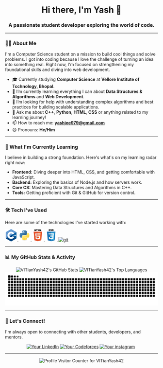 <div align="center">
<!--   <img src="https://placehold.co/1200x300/0D1117/FFFFFF?text=Hello%2C%20World!&font=inter" alt="Hello World Banner"/> -->
  </div>
<h1 align="center">Hi there, I'm Yash 👋</h1>
<h3 align="center">A passionate student developer exploring the world of code.</h3>

---

### 👨‍💻 About Me

I'm a Computer Science student on a mission to build cool things and solve problems. I got into coding because I love the challenge of turning an idea into something real. Right now, I'm focused on strengthening my foundational skills and diving into web development.

- 🎓 Currently studying **Computer Science** at **Vellore Institute of Tcchnology, Bhopal**.
- 🌱 I’m currently learning everything I can about **Data Structures & Algorithms** and **Web Development**.
- 🤔 I’m looking for help with understanding complex algorithms and best practices for building scalable applications.
- 💬 Ask me about **C++**, **Python**, **HTML**, **CSS** or anything related to my learning journey!
- 📫 How to reach me: **yashjee979@gmail.com**
- 😄 Pronouns: **He/Him**
---

### 🚀 What I'm Currently Learning

I believe in building a strong foundation. Here's what's on my learning radar right now:

-   **Frontend:** Diving deeper into HTML, CSS, and getting comfortable with JavaScript.
-   **Backend:** Exploring the basics of Node.js and how servers work.
-   **Core CS:** Mastering Data Structures and Algorithms in C++.
-   **Tools:** Getting proficient with Git & GitHub for version control.

---

### 🛠️ Tech I've Used

Here are some of the technologies I've started working with:

<p align="left">
  <a href="https://www.cplusplus.com/" target="_blank" rel="noreferrer">
    <img src="https://raw.githubusercontent.com/devicons/devicon/master/icons/cplusplus/cplusplus-original.svg" alt="cplusplus" width="40" height="40"/>
  </a>
  <a href="https://www.python.org" target="_blank" rel="noreferrer">
    <img src="https://raw.githubusercontent.com/devicons/devicon/master/icons/python/python-original.svg" alt="python" width="40" height="40"/>
  </a>
  <a href="https://www.w3.org/html/" target="_blank" rel="noreferrer">
    <img src="https://raw.githubusercontent.com/devicons/devicon/master/icons/html5/html5-original-wordmark.svg" alt="html5" width="40" height="40"/>
  </a>
  <a href="https://www.w3schools.com/css/" target="_blank" rel="noreferrer">
    <img src="https://raw.githubusercontent.com/devicons/devicon/master/icons/css3/css3-original-wordmark.svg" alt="css3" width="40" height="40"/>
  </a>
   <a href="https://git-scm.com/" target="_blank" rel="noreferrer">
    <img src="https://www.vectorlogo.zone/logos/git-scm/git-scm-icon.svg" alt="git" width="40" height="40"/>
  </a>
</p>

---

### 📊 My GitHub Stats & Activity

<div align="center">
  <img src="https://github-readme-stats.vercel.app/api?username=VITianYash42&show_icons=true&theme=tokyonight&hide_border=true&include_all_commits=true&count_private=true" alt="VITianYash42's GitHub Stats" />
  <img src="https://github-readme-stats.vercel.app/api/top-langs/?username=VITianYash42&layout=compact&theme=tokyonight&hide_border=true" alt="VITianYash42's Top Languages" />
</div>

<div align="center">
  <img src="https://github.com/VITianYash42/VITianYash42/blob/output/github-contribution-grid-snake.svg" alt="snake" style="max-width:100%;">
</div>

---

### 🤝 Let's Connect!

I'm always open to connecting with other students, developers, and mentors.

<p align="center" style = "margin-right: 5px">
  <a href="https://linkedin.com/in/yashsinghal979" target="blank"><img align="center" src="https://raw.githubusercontent.com/rahuldkjain/github-profile-readme-generator/master/src/images/icons/Social/linked-in-alt.svg" alt="Your LinkedIn" height="30" width="40" /></a>
  <a href="https://codeforces.com/profile/YashSinghal42" target="blank"><img align="center" src="https://raw.githubusercontent.com/rahuldkjain/github-profile-readme-generator/master/src/images/icons/Social/codeforces.svg" alt="Your Codeforces" height="30" width="40" /></a>
  <a href="https://www.instagram.com/yeah_shhh_/" target="blank"><img align="center" src="https://raw.githubusercontent.com/rahuldkjain/github-profile-readme-generator/master/src/images/icons/Social/instagram.svg" alt="Your instagram" height="30" width="40" /></a>
</p>

---

<p align="center">
  <img src="https://komarev.com/ghpvc/?username=VITianYash42&label=Profile%20Visitors&color=blueviolet&style=flat" alt="Profile Visitor Counter for VITianYash42" />
</p>
